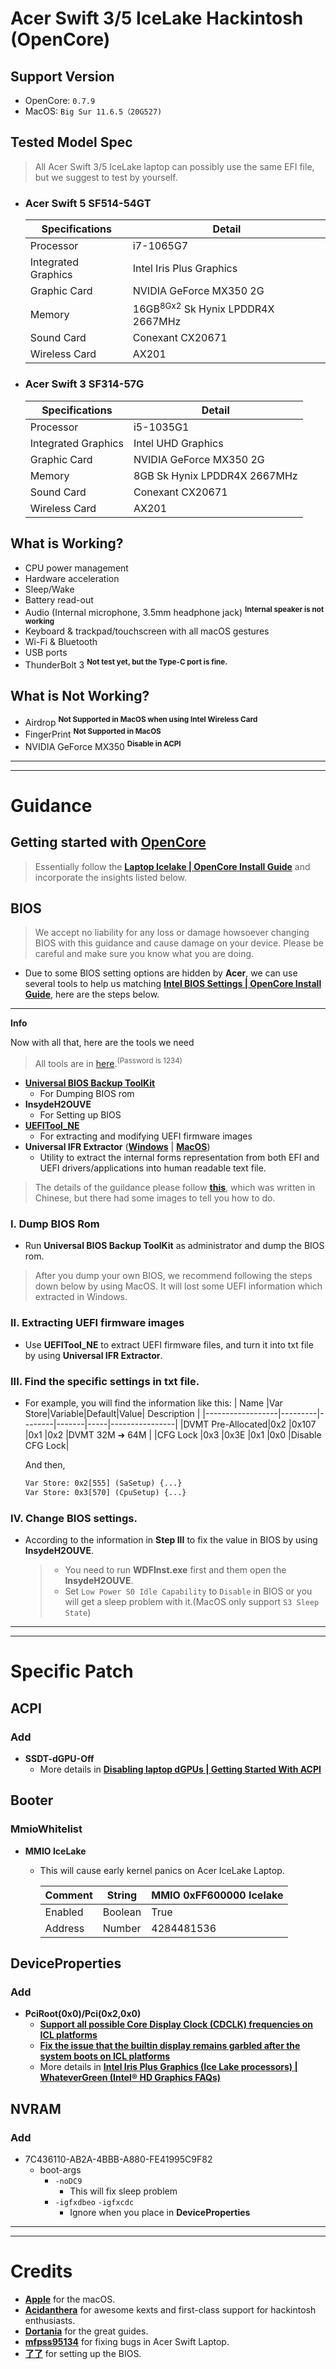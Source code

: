 # Acer Swift 3/5 IceLake Hackintosh (OpenCore)

## Support Version
- OpenCore: `0.7.9`
- MacOS: `Big Sur 11.6.5（20G527)`

## Tested Model Spec

> All Acer Swift 3/5 IceLake laptop can possibly use the same EFI file, but we suggest to test by yourself.


- ### **Acer Swift 5 SF514-54GT**
    |  Specifications   |              Detail               |
    |-------------------|-----------------------------------|
    |Processor          |i7-1065G7                          |
    |Integrated Graphics|Intel Iris Plus Graphics           |
    |Graphic Card       |NVIDIA GeForce MX350 2G            |
    |Memory             |16GB<sup>8Gx2</sup> Sk Hynix LPDDR4X 2667MHz|
    |Sound Card         |Conexant CX20671                   |
    |Wireless Card      |AX201                              |

    
- ### **Acer Swift 3 SF314-57G**
    |  Specifications   |              Detail               |
    |-------------------|-----------------------------------|
    |Processor          |i5-1035G1                          |
    |Integrated Graphics|Intel UHD Graphics                 |
    |Graphic Card       |NVIDIA GeForce MX350 2G            |
    |Memory             |8GB Sk Hynix LPDDR4X 2667MHz       |
    |Sound Card         |Conexant CX20671                   |
    |Wireless Card      |AX201                              |
    

## What is Working?
- CPU power management
- Hardware acceleration
- Sleep/Wake
- Battery read-out
- Audio (Internal microphone, 3.5mm headphone jack) <sup>**Internal speaker is not working**</sup>
- Keyboard & trackpad/touchscreen with all macOS gestures
- Wi-Fi & Bluetooth
- USB ports
- ThunderBolt 3 <sup>**Not test yet, but the Type-C port is fine.**</sup>

## What is Not Working?
- Airdrop <sup>**Not Supported in MacOS when using Intel Wireless Card**</sup>
- FingerPrint <sup>**Not Supported in MacOS**</sup>
- NVIDIA GeForce MX350 <sup>**Disable in ACPI**</sup>

---
---
# Guidance
## Getting started with [OpenCore](https://dortania.github.io/OpenCore-Install-Guide/)

> Essentially follow the [**Laptop Icelake | OpenCore Install Guide**](https://dortania.github.io/OpenCore-Install-Guide/config-laptop.plist/icelake.html#starting-point) and incorporate the insights listed below.


## BIOS

> We accept no liability for any loss or damage howsoever changing BIOS with this guidance and cause damage on your device. Please be careful and make sure you know what you are doing.


- Due to some BIOS setting options are hidden by **Acer**, we can use several tools to help us matching [**Intel BIOS Settings | OpenCore Install Guide**](https://dortania.github.io/OpenCore-Install-Guide/config-laptop.plist/icelake.html#intel-bios-settings), here are the steps below.

***
**Info**

Now with all that, here are the tools we need
> All tools are in [here](https://link.zhihu.com/?target=https%3A//pan.baidu.com/s/1wrPMd3yAIhplg8v0mZhzhQ).<sup>(Password is 1234)</sup>

- [**Universal BIOS Backup ToolKit**](https://m.majorgeeks.com/mg/getmirror/universal_bios_backup_toolkit,1.html)
    - For Dumping BIOS rom
- **InsydeH2OUVE**
    - For Setting up BIOS
- [**UEFITool_NE**](https://github.com/LongSoft/UEFITool/releases)
    - For extracting and modifying UEFI firmware images
- **Universal IFR Extractor** ([**Windows**](http://bios-mods.com/pub/donovan6000/Software/Universal%20IFR%20Extractor/Universal%20IFR%20Extractor.exe) | [**MacOS**](https://github.com/LongSoft/Universal-IFR-Extractor/releases/tag/0.3.7))
    - Utility to extract the internal forms representation from both EFI and UEFI drivers/applications into human readable text file.

> The details of the guildance please follow [**this**](https://zhuanlan.zhihu.com/p/266400995), which was written in Chinese, but there had some images to tell you how to do.

### **I. Dump BIOS Rom**
- Run **Universal BIOS Backup ToolKit** as administrator and dump the BIOS rom.

> After you dump your own BIOS, we recommend following the steps down below by using MacOS. It will lost some UEFI information which extracted in Windows.

### **II. Extracting UEFI firmware images**
- Use **UEFITool_NE** to extract UEFI firmware files, and turn it into txt file by using **Universal IFR Extractor**.

### **III. Find the specific settings in txt file.**
- For example, you will find the information like this:
    |       Name       |Var Store|Variable|Default|Value|  Description   |
    |------------------|---------|--------|-------|-----|----------------|
    |DVMT Pre-Allocated|0x2      |0x107   |0x1    |0x2  |DVMT 32M ➜ 64M  |
    |CFG Lock          |0x3      |0x3E    |0x1    |0x0  |Disable CFG Lock|
    
    And then,
    
    ```txt
    Var Store: 0x2[555] (SaSetup) {...}
    Var Store: 0x3[570] (CpuSetup) {...}
    ```
    
### **IV. Change BIOS settings.**
- According to the information in **Step III** to fix the value in BIOS by using **InsydeH2OUVE**.

    > - You need to run **WDFInst.exe** first and them open the **InsydeH2OUVE**.
    > - Set `Low Power S0 Idle Capability` to `Disable` in BIOS or you will get a sleep problem with it.(MacOS only support `S3 Sleep State`)
---
---
# Specific Patch

## ACPI
### Add
- **SSDT-dGPU-Off**
    - More details in [**Disabling laptop dGPUs | Getting Started With ACPI**](https://dortania.github.io/Getting-Started-With-ACPI/Laptops/laptop-disable.html#disabling-laptop-dgpus-ssdt-dgpu-off-nohybgfx)

## Booter
### MmioWhitelist
- **MMIO IceLake**
    - This will cause early kernel panics on Acer IceLake Laptop.

        |Comment|String |MMIO 0xFF600000 Icelake|
        |-------|-------|-----------------------|
        |Enabled|Boolean|True                   |
        |Address|Number |4284481536             |

## DeviceProperties
### Add
- **PciRoot(0x0)/Pci(0x2,0x0)**
   - [**Support all possible Core Display Clock (CDCLK) frequencies on ICL platforms**](https://github.com/acidanthera/WhateverGreen/blob/master/Manual/FAQ.IntelHD.en.md#support-all-possible-core-display-clock-cdclk-frequencies-on-icl-platforms)
   - [**Fix the issue that the builtin display remains garbled after the system boots on ICL platforms**](https://github.com/acidanthera/WhateverGreen/blob/master/Manual/FAQ.IntelHD.en.md#fix-the-issue-that-the-builtin-display-remains-garbled-after-the-system-boots-on-icl-platforms)
   - More details in [**Intel Iris Plus Graphics (Ice Lake processors) | WhateverGreen (Intel® HD Graphics FAQs)**](https://github.com/acidanthera/WhateverGreen/blob/master/Manual/FAQ.IntelHD.en.md#intel-iris-plus-graphics-ice-lake-processors)

## NVRAM
### Add
- 7C436110-AB2A-4BBB-A880-FE41995C9F82
    - boot-args
        - `-noDC9` 	
            - This will fix sleep problem
        - `-igfxdbeo` `-igfxcdc`
            - Ignore when you place in **DeviceProperties**

---
---
# Credits
- [**Apple**](https://www.apple.com/tw/) for the macOS.
- [**Acidanthera**](https://github.com/acidanthera) for awesome kexts and first-class support for hackintosh enthusiasts.
- [**Dortania**](https://github.com/dortania) for the great guides.
- [**mfpss95134**](https://github.com/mfpss95134) for fixing bugs in Acer Swift Laptop.
- [**了了**](https://www.zhihu.com/people/xiao-zu-5-49) for setting up the BIOS.

